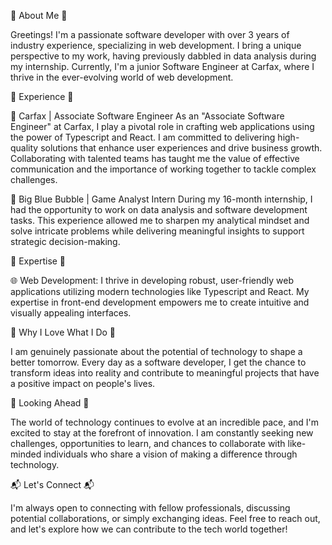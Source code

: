🔹 About Me 🔹

Greetings! I'm a passionate software developer with over 3 years of industry experience, specializing in web development. I bring a unique perspective to my work, having previously dabbled in data analysis during my internship. Currently, I'm a junior Software Engineer at Carfax, where I thrive in the ever-evolving world of web development.

🔹 Experience 🔹

🚀 Carfax | Associate Software Engineer
As an "Associate Software Engineer" at Carfax, I play a pivotal role in crafting web applications using the power of Typescript and React. I am committed to delivering high-quality solutions that enhance user experiences and drive business growth. Collaborating with talented teams has taught me the value of effective communication and the importance of working together to tackle complex challenges.

💼 Big Blue Bubble | Game Analyst Intern
During my 16-month internship, I had the opportunity to work on data analysis and software development tasks. This experience allowed me to sharpen my analytical mindset and solve intricate problems while delivering meaningful insights to support strategic decision-making.

🔹 Expertise 🔹

🌐 Web Development: I thrive in developing robust, user-friendly web applications utilizing modern technologies like Typescript and React. My expertise in front-end development empowers me to create intuitive and visually appealing interfaces.

🔹 Why I Love What I Do 🔹

I am genuinely passionate about the potential of technology to shape a better tomorrow. Every day as a software developer, I get the chance to transform ideas into reality and contribute to meaningful projects that have a positive impact on people's lives.

🔹 Looking Ahead 🔹

The world of technology continues to evolve at an incredible pace, and I'm excited to stay at the forefront of innovation. I am constantly seeking new challenges, opportunities to learn, and chances to collaborate with like-minded individuals who share a vision of making a difference through technology.

📬 Let's Connect 📬

I'm always open to connecting with fellow professionals, discussing potential collaborations, or simply exchanging ideas. Feel free to reach out, and let's explore how we can contribute to the tech world together!
